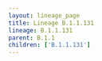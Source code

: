 ```yaml
---
layout: lineage_page
title: Lineage B.1.1.131
lineage: B.1.1.131
parent: B.1.1
children: ['B.1.1.131']
---
```


